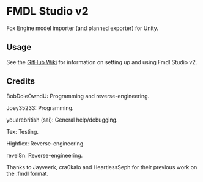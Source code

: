 # FMDL Studio v2
Fox Engine model importer (and planned exporter) for Unity.

## Usage
See the [GitHub Wiki](https://github.com/BobDoleOwndU/FMDL-Studio-v2/wiki) for information on setting up and using Fmdl Studio v2.

## Credits
BobDoleOwndU: Programming and reverse-engineering.

Joey35233: Programming.

youarebritish (sai): General help/debugging.

Tex: Testing.

Highflex: Reverse-engineering.

revel8n: Reverse-engineering.

Thanks to Jayveerk, cra0kalo and HeartlessSeph for their previous work on the .fmdl format.
